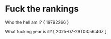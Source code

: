 # Fuck the rankings

Who the hell am I?
{ 19792266 }

What fucking year is it?
[ 2025-07-29T03:56:40Z ]
